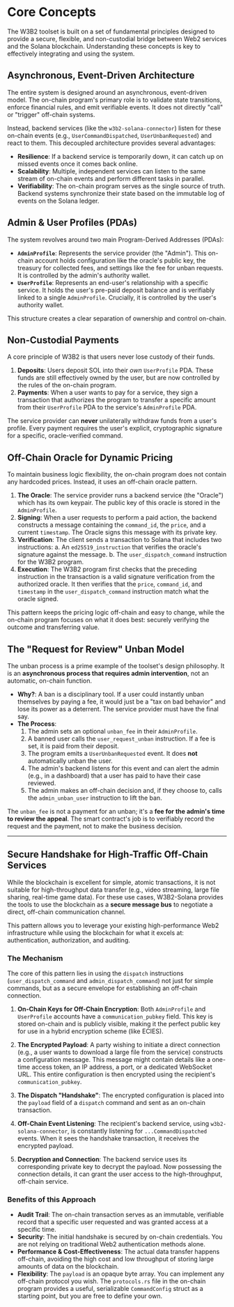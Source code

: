 # Core Concepts

The W3B2 toolset is built on a set of fundamental principles designed to provide a secure, flexible, and non-custodial bridge between Web2 services and the Solana blockchain. Understanding these concepts is key to effectively integrating and using the system.

## Asynchronous, Event-Driven Architecture

The entire system is designed around an asynchronous, event-driven model. The on-chain program's primary role is to validate state transitions, enforce financial rules, and emit verifiable events. It does not directly "call" or "trigger" off-chain systems.

Instead, backend services (like the `w3b2-solana-connector`) listen for these on-chain events (e.g., `UserCommandDispatched`, `UserUnbanRequested`) and react to them. This decoupled architecture provides several advantages:
- **Resilience**: If a backend service is temporarily down, it can catch up on missed events once it comes back online.
- **Scalability**: Multiple, independent services can listen to the same stream of on-chain events and perform different tasks in parallel.
- **Verifiability**: The on-chain program serves as the single source of truth. Backend systems synchronize their state based on the immutable log of events on the Solana ledger.

## Admin & User Profiles (PDAs)

The system revolves around two main Program-Derived Addresses (PDAs):

-   **`AdminProfile`**: Represents the service provider (the "Admin"). This on-chain account holds configuration like the oracle's public key, the treasury for collected fees, and settings like the fee for unban requests. It is controlled by the admin's authority wallet.
-   **`UserProfile`**: Represents an end-user's relationship with a specific service. It holds the user's pre-paid deposit balance and is verifiably linked to a single `AdminProfile`. Crucially, it is controlled by the user's authority wallet.

This structure creates a clear separation of ownership and control on-chain.

## Non-Custodial Payments

A core principle of W3B2 is that users never lose custody of their funds.
1.  **Deposits**: Users deposit SOL into their *own* `UserProfile` PDA. These funds are still effectively owned by the user, but are now controlled by the rules of the on-chain program.
2.  **Payments**: When a user wants to pay for a service, they sign a transaction that authorizes the program to transfer a specific amount from their `UserProfile` PDA to the service's `AdminProfile` PDA.

The service provider can **never** unilaterally withdraw funds from a user's profile. Every payment requires the user's explicit, cryptographic signature for a specific, oracle-verified command.

## Off-Chain Oracle for Dynamic Pricing

To maintain business logic flexibility, the on-chain program does not contain any hardcoded prices. Instead, it uses an off-chain oracle pattern.

1.  **The Oracle**: The service provider runs a backend service (the "Oracle") which has its own keypair. The public key of this oracle is stored in the `AdminProfile`.
2.  **Signing**: When a user requests to perform a paid action, the backend constructs a message containing the `command_id`, the `price`, and a current `timestamp`. The Oracle signs this message with its private key.
3.  **Verification**: The client sends a transaction to Solana that includes two instructions:
    a. An `ed25519_instruction` that verifies the oracle's signature against the message.
    b. The `user_dispatch_command` instruction for the W3B2 program.
4.  **Execution**: The W3B2 program first checks that the preceding instruction in the transaction is a valid signature verification from the authorized oracle. It then verifies that the `price`, `command_id`, and `timestamp` in the `user_dispatch_command` instruction match what the oracle signed.

This pattern keeps the pricing logic off-chain and easy to change, while the on-chain program focuses on what it does best: securely verifying the outcome and transferring value.

## The "Request for Review" Unban Model

The unban process is a prime example of the toolset's design philosophy. It is an **asynchronous process that requires admin intervention**, not an automatic, on-chain function.

-   **Why?**: A ban is a disciplinary tool. If a user could instantly unban themselves by paying a fee, it would just be a "tax on bad behavior" and lose its power as a deterrent. The service provider must have the final say.
-   **The Process**:
    1.  The admin sets an optional `unban_fee` in their `AdminProfile`.
    2.  A banned user calls the `user_request_unban` instruction. If a fee is set, it is paid from their deposit.
    3.  The program emits a `UserUnbanRequested` event. It does **not** automatically unban the user.
    4.  The admin's backend listens for this event and can alert the admin (e.g., in a dashboard) that a user has paid to have their case reviewed.
    5.  The admin makes an off-chain decision and, if they choose to, calls the `admin_unban_user` instruction to lift the ban.

The `unban_fee` is not a payment for an unban; it's a **fee for the admin's time to review the appeal**. The smart contract's job is to verifiably record the request and the payment, not to make the business decision.

---

## Secure Handshake for High-Traffic Off-Chain Services

While the blockchain is excellent for simple, atomic transactions, it is not suitable for high-throughput data transfer (e.g., video streaming, large file sharing, real-time game data). For these use cases, W3B2-Solana provides the tools to use the blockchain as a **secure message bus** to negotiate a direct, off-chain communication channel.

This pattern allows you to leverage your existing high-performance Web2 infrastructure while using the blockchain for what it excels at: authentication, authorization, and auditing.

### The Mechanism

The core of this pattern lies in using the `dispatch` instructions (`user_dispatch_command` and `admin_dispatch_command`) not just for simple commands, but as a secure envelope for establishing an off-chain connection.

1.  **On-Chain Keys for Off-Chain Encryption**: Both `AdminProfile` and `UserProfile` accounts have a `communication_pubkey` field. This key is stored on-chain and is publicly visible, making it the perfect public key for use in a hybrid encryption scheme (like ECIES).

2.  **The Encrypted Payload**: A party wishing to initiate a direct connection (e.g., a user wants to download a large file from the service) constructs a configuration message. This message might contain details like a one-time access token, an IP address, a port, or a dedicated WebSocket URL. This entire configuration is then encrypted using the recipient's `communication_pubkey`.

3.  **The Dispatch "Handshake"**: The encrypted configuration is placed into the `payload` field of a `dispatch` command and sent as an on-chain transaction.

4.  **Off-Chain Event Listening**: The recipient's backend service, using `w3b2-solana-connector`, is constantly listening for `...CommandDispatched` events. When it sees the handshake transaction, it receives the encrypted payload.

5.  **Decryption and Connection**: The backend service uses its corresponding private key to decrypt the payload. Now possessing the connection details, it can grant the user access to the high-throughput, off-chain service.

### Benefits of this Approach

-   **Audit Trail**: The on-chain transaction serves as an immutable, verifiable record that a specific user requested and was granted access at a specific time.
-   **Security**: The initial handshake is secured by on-chain credentials. You are not relying on traditional Web2 authentication methods alone.
-   **Performance & Cost-Effectiveness**: The actual data transfer happens off-chain, avoiding the high cost and low throughput of storing large amounts of data on the blockchain.
-   **Flexibility**: The `payload` is an opaque byte array. You can implement any off-chain protocol you wish. The `protocols.rs` file in the on-chain program provides a useful, serializable `CommandConfig` struct as a starting point, but you are free to define your own.